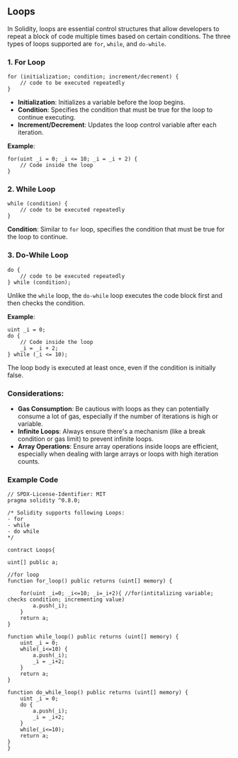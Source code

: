 ## Loops

In Solidity, loops are essential control structures that allow developers to repeat a block of code multiple times based on certain conditions. The three types of loops supported are `for`, `while`, and `do-while`.

### 1. **For Loop**

```solidity
for (initialization; condition; increment/decrement) {
    // code to be executed repeatedly
}
```
- **Initialization**: Initializes a variable before the loop begins.
- **Condition**: Specifies the condition that must be true for the loop to continue executing.
- **Increment/Decrement**: Updates the loop control variable after each iteration.

**Example**:
```solidity
for(uint _i = 0; _i <= 10; _i = _i + 2) {
    // Code inside the loop
}
```

### 2. **While Loop**

```solidity
while (condition) {
    // code to be executed repeatedly
}
```
**Condition**: Similar to `for` loop, specifies the condition that must be true for the loop to continue.

### 3. **Do-While Loop**

```solidity
do {
    // code to be executed repeatedly
} while (condition);
```
Unlike the `while` loop, the `do-while` loop executes the code block first and then checks the condition.

**Example**:
```solidity
uint _i = 0;
do {
    // Code inside the loop
    _i = _i + 2;
} while (_i <= 10);
```
The loop body is executed at least once, even if the condition is initially false.



### Considerations:

- **Gas Consumption**: Be cautious with loops as they can potentially consume a lot of gas, especially if the number of iterations is high or variable.
- **Infinite Loops**: Always ensure there's a mechanism (like a break condition or gas limit) to prevent infinite loops.
- **Array Operations**: Ensure array operations inside loops are efficient, especially when dealing with large arrays or loops with high iteration counts.

### Example Code
```solidity
// SPDX-License-Identifier: MIT
pragma solidity ^0.8.0;

/* Solidity supports following Loops:
- for
- while
- do while
*/

contract Loops{

uint[] public a;

//for loop
function for_loop() public returns (uint[] memory) {  

    for(uint _i=0; _i<=10; _i=_i+2){ //for(intitalizing variable; checks condition; incrementing value)
        a.push(_i);
    }
    return a;
}

function while_loop() public returns (uint[] memory) {
    uint _i = 0;
    while(_i<=10) {
        a.push(_i);
        _i = _i+2;
    }
    return a;
}

function do_while_loop() public returns (uint[] memory) {
    uint _i = 0;
    do { 
        a.push(_i); 
        _i = _i+2; 
    } 
    while(_i<=10); 
    return a;
}
}
```
